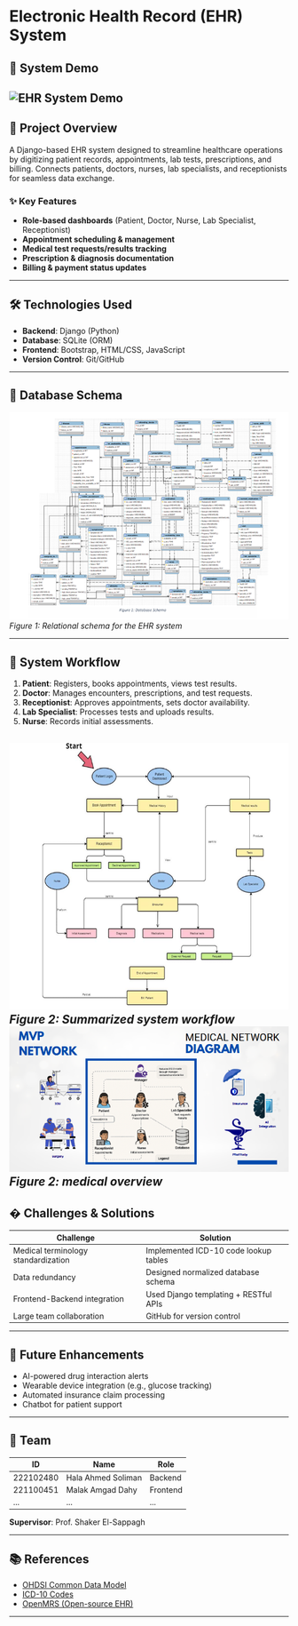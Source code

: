 # Electronic Health Record (EHR) System  
## 🎥 System Demo
![EHR System Demo](https://github.com/MalakAmgad/EHR/raw/main/Untitled%20video%20-%20Made%20with%20Clipchamp.gif?raw=true)
---
## 📌 Project Overview  
A Django-based EHR system designed to streamline healthcare operations by digitizing patient records, appointments, lab tests, prescriptions, and billing. Connects patients, doctors, nurses, lab specialists, and receptionists for seamless data exchange.  

### ✨ Key Features  
- **Role-based dashboards** (Patient, Doctor, Nurse, Lab Specialist, Receptionist)  
- **Appointment scheduling & management**  
- **Medical test requests/results tracking**  
- **Prescription & diagnosis documentation**  
- **Billing & payment status updates**  

---
## 🛠️ Technologies Used  
- **Backend**: Django (Python)  
- **Database**: SQLite (ORM)  
- **Frontend**: Bootstrap, HTML/CSS, JavaScript  
- **Version Control**: Git/GitHub  

---
## 📂 Database Schema  
![Database Schema](https://github.com/MalakAmgad/EHR/blob/main/DBschema.PNG?raw=true)  
*Figure 1: Relational schema for the EHR system*  

---
## 🚀 System Workflow  
1. **Patient**: Registers, books appointments, views test results.  
2. **Doctor**: Manages encounters, prescriptions, and test requests.  
3. **Receptionist**: Approves appointments, sets doctor availability.  
4. **Lab Specialist**: Processes tests and uploads results.  
5. **Nurse**: Records initial assessments.  

![Flowchart](https://github.com/MalakAmgad/EHR/blob/main/flowchart.PNG?raw=true)  
*Figure 2: Summarized system workflow*  
![Flowchart](https://github.com/MalakAmgad/EHR/blob/main/medical%20network.PNG?raw=true)  
*Figure 2: medical overview*
---
## � Challenges & Solutions  
| Challenge | Solution |  
|-----------|----------|  
| Medical terminology standardization | Implemented ICD-10 code lookup tables |  
| Data redundancy | Designed normalized database schema |  
| Frontend-Backend integration | Used Django templating + RESTful APIs |  
| Large team collaboration | GitHub for version control |  

---
## 🔮 Future Enhancements  
- AI-powered drug interaction alerts  
- Wearable device integration (e.g., glucose tracking)  
- Automated insurance claim processing  
- Chatbot for patient support  

---
## 👥 Team  
| ID | Name | Role |  
|----|------|------|  
| 222102480 | Hala Ahmed Soliman | Backend |  
| 221100451 | Malak Amgad Dahy | Frontend |  
| ... | ... | ... |  

**Supervisor**: Prof. Shaker El-Sappagh  

---
## 📚 References  
- [OHDSI Common Data Model](https://ohdsi.github.io/CommonDataModel/)  
- [ICD-10 Codes](https://www.icd10data.com/)  
- [OpenMRS (Open-source EHR)](https://openmrs.org/)  

---
